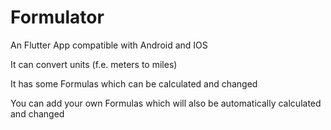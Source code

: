 # Formulator
An Flutter App compatible with Android and IOS

It can convert units (f.e. meters to miles)

It has some Formulas which can be calculated and changed

You can add your own Formulas which will also be automatically calculated and changed



